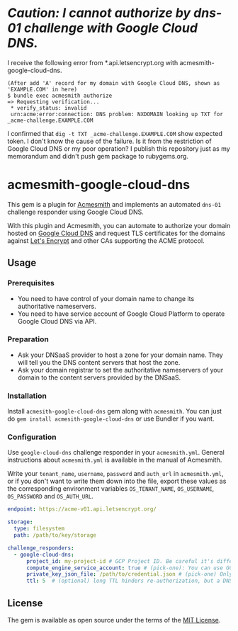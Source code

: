 # *Caution: I cannot authorize by dns-01 challenge with Google Cloud DNS.*

I receive the following error from \*.api.letsencrypt.org with acmesmith-google-cloud-dns.

```
(After add 'A' record for my domain with Google Cloud DNS, shown as 'EXAMPLE.COM' in here)
$ bundle exec acmesmith authorize
=> Requesting verification...
 * verify_status: invalid
 urn:acme:error:connection: DNS problem: NXDOMAIN looking up TXT for _acme-challenge.EXAMPLE.COM
```

I confirmed that `dig -t TXT _acme-challenge.EXAMPLE.COM` show expected token.
I don't know the cause of the failure. Is it from the restriction of Google Cloud DNS or my poor operation?
I publish this repository just as my memorandum and didn't push gem package to rubygems.org.

# acmesmith-google-cloud-dns

This gem is a plugin for [Acmesmith](https://github.com/sorah/acmesmith) and implements an automated `dns-01` challenge responder using Google Cloud DNS.

With this plugin and Acmesmith, you can automate to authorize your domain hosted on [Google Cloud DNS](https://cloud.google.com/dns/) and request TLS certificates for the domains against [Let's Encrypt](https://letsencrypt.org/) and other CAs supporting the ACME protocol.

## Usage
### Prerequisites
- You need to have control of your domain name to change its authoritative nameservers.
- You need to have service account of Google Cloud Platform to operate Google Cloud DNS via API.

### Preparation
- Ask your DNSaaS provider to host a zone for your domain name. They will tell you the DNS content servers that host the zone.
- Ask your domain registrar to set the authoritative nameservers of your domain to the content servers provided by the DNSaaS.

### Installation
Install `acmesith-google-cloud-dns` gem along with `acmesmith`. You can just do `gem install acmesith-google-cloud-dns` or use Bundler if you want.

### Configuration
Use `google-cloud-dns` challenge responder in your `acmesmith.yml`. General instructions about `acmesmith.yml` is available in the manual of Acmesmith.

Write your `tenant_name`, `username`, `password` and `auth_url` in `acmesmith.yml`, or if you don't want to write them down into the file, export these values as the corresponding environment variables `OS_TENANT_NAME`, `OS_USERNAME`, `OS_PASSWORD` and `OS_AUTH_URL`.

```yaml
endpoint: https://acme-v01.api.letsencrypt.org/

storage:
  type: filesystem
  path: /path/to/key/storage

challenge_responders:
  - google-cloud-dns:
      project_id: my-project-id # GCP Project ID. Be careful it's different from Project Name.
      compute_engine_service_account: true # (pick-one): You can use GCE VM instance scope
      private_key_json_file: /path/to/credential.json # (pick-one) Only JSON key file is supported
      ttl: 5  # (optional) long TTL hinders re-authorization, but a DNSaaS provider may restrict short TTL
```

## License

The gem is available as open source under the terms of the [MIT License](http://opensource.org/licenses/MIT).
